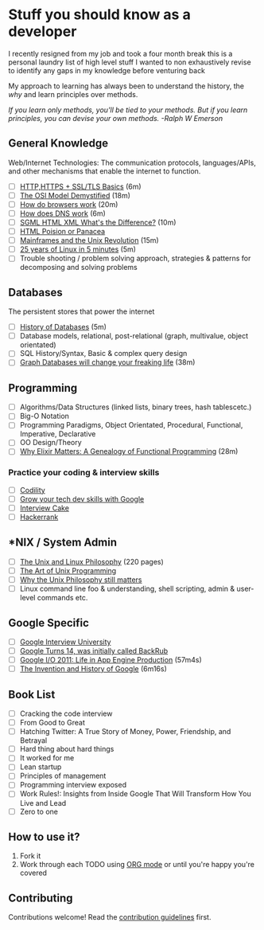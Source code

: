 # Stuff you should know as a developer

I recently resigned from my job and took a four month break this is a personal laundry list of high level stuff I wanted to non exhaustively revise to identify any gaps in my knowledge before venturing back

My approach to learning has always been to understand the history, the *why* and learn principles over methods.

_If you learn only methods, you'll be tied to your methods. But if you learn principles, you can devise your own methods. -Ralph W Emerson_

## General Knowledge

Web/Internet Technologies: The communication protocols, languages/APIs, and other mechanisms that enable the internet to function.

- [ ] [HTTP,HTTPS + SSL/TLS Basics](https://www.youtube.com/watch?v=po3zYOe00O4) (6m)
- [ ] [The OSI Model Demystified](https://www.youtube.com/watch?v=HEEnLZV2wGI) (18m)
- [ ] [How do browsers work](https://www.youtube.com/watch?v=0IsQqJ7pwhw) (20m)
- [ ] [How does DNS work](https://www.youtube.com/watch?v=72snZctFFtA) (6m)
- [ ] [SGML HTML XML What's the Difference?](https://www.youtube.com/watch?v=RH0o-QjnwDg) (10m)
- [ ] [HTML Poision or Panacea](https://www.youtube.com/watch?v=Q4dYwEyjZcY)
- [ ] [Mainframes and the Unix Revolution](https://www.youtube.com/watch?v=-rPPqm44xLs) (15m)
- [ ] [25 years of Linux in 5 minutes](https://www.youtube.com/watch?v=qFTIc5frqw8) (5m)
- [ ] Trouble shooting / problem solving approach, strategies & patterns for decomposing and solving problems

## Databases

The persistent stores that power the internet

- [ ] [History of Databases](https://www.youtube.com/watch?v=KG-mqHoXOXY) (5m)
- [ ] Database models, relational, post-relational (graph, multivalue, object orientated)
- [ ] SQL History/Syntax, Basic & complex query design
- [ ] [Graph Databases will change your freaking life](https://www.youtube.com/watch?v=GekQqFZm7mA) (38m)

## Programming

- [ ] Algorithms/Data Structures (linked lists, binary trees, hash tablescetc.)
- [ ] Big-O Notation
- [ ] Programming Paradigms, Object Orientated, Procedural, Functional, Imperative, Declarative
- [ ] OO Design/Theory
- [ ] [Why Elixir Matters: A Genealogy of Functional Programming](https://www.youtube.com/watch?v=cWAHpvkh8Vs) (28m)

### Practice your coding & interview skills

- [ ] [Codility](https://codility.com/)
- [ ] [Grow your tech dev skills with Google](https://techdevguide.withgoogle.com/)
- [ ] [Interview Cake](https://www.interviewcake.com/)
- [ ] [Hackerrank](https://www.hackerrank.com)

## *NIX / System Admin
- [ ] [The Unix and Linux Philosophy](http://read.pudn.com/downloads63/ebook/222048/Linux%20and%20the%20Unix%20Philosophy.pdf) (220 pages)
- [ ] [The Art of Unix Programming](http://www.catb.org/esr/writings/taoup/html/index.html)
- [ ] [Why the Unix Philosophy still matters](http://marmaro.de/docs/studium/unix-phil/unix-phil.pdf)
- [ ] Linux command line foo & understanding, shell scripting, admin & user-level commands etc.

## Google Specific

- [ ] [Google Interview University](https://github.com/P1xt/google-interview-university)
- [ ] [Google Turns 14, was initially called BackRub](http://techland.time.com/2012/09/27/google-turns-14-today-was-initially-called-backrub/)
- [ ] [Google I/O 2011: Life in App Engine Production](https://www.youtube.com/watch?v=rgQm1KEIIuc&t=26s) (57m4s)
- [ ] [The Invention and History of Google](https://www.youtube.com/watch?v=85Nyi4Xb9PY) (6m16s)

## Book List

- [ ] Cracking the code interview
- [ ] From Good to Great
- [ ] Hatching Twitter: A True Story of Money, Power, Friendship, and Betrayal
- [ ] Hard thing about hard things
- [ ] It worked for me
- [ ] Lean startup
- [ ] Principles of management
- [ ] Programming interview exposed
- [ ] Work Rules!: Insights from Inside Google That Will Transform How You Live and Lead
- [ ] Zero to one

## How to use it?

1.  Fork it
2.  Work through each TODO using [ORG mode](https://orgmode.org/) or until you're happy you're covered

## Contributing

Contributions welcome! Read the [contribution guidelines](CONTRIBUTING.md) first.
